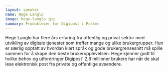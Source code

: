 ```yaml
---
layout: speaker
name: Hege Langlo
image: hege-langlo.jpg
summary: Produkteier for Digipost i Posten
---
```

Hege Langlo har flere års erfaring fra offentlig og privat sektor med utvikling av digitale tjenester som treffer mange og ulike brukergrupper. Hun er særlig opptatt av hvordan klart språk og gode brukergrensesnitt må spille sammen for å skape den beste brukeropplevelsen. Hege kjenner godt til hvilke behov og utfordringer Digipost´ 2,8 millioner brukere har når de skal lese elektronisk post fra private og offentlige avsendere.
